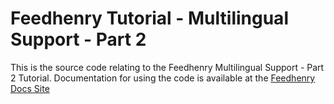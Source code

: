 Feedhenry Tutorial - Multilingual Support - Part 2
==================================================
This is the source code relating to the Feedhenry Multilingual Support - Part 2 Tutorial.
Documentation for using the code is available at the [Feedhenry Docs Site](http://docs.feedhenry.com/getting-started/training-labs/multilingual-support/)
